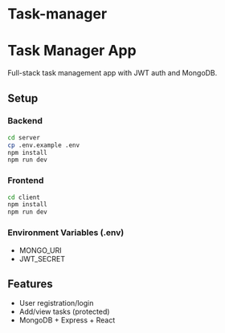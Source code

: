 # Task-manager
# Task Manager App

Full-stack task management app with JWT auth and MongoDB.

## Setup

### Backend
```bash
cd server
cp .env.example .env
npm install
npm run dev
```

### Frontend
```bash
cd client
npm install
npm run dev
```

### Environment Variables (.env)
- MONGO_URI
- JWT_SECRET

## Features
- User registration/login
- Add/view tasks (protected)
- MongoDB + Express + React
